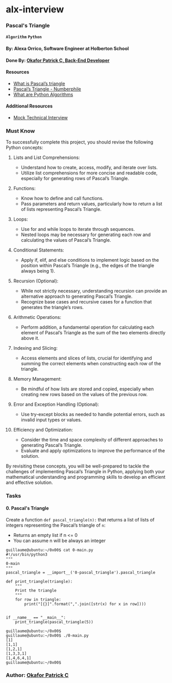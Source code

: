 # alx-interview

### Pascal's Triangle
**`Algorithm`** **`Python`**

#### **By: Alexa Orrico, Software Engineer at Holberton School**
#### **Done By: [Okafor Patrick C, Back-End Developer](https://linkedin.com/in/patrick-okafor-c)**

#### Resources
- [What is Pascal’s triangle](https://www.cuemath.com/algebra/pascals-triangle/)
- [Pascal’s Triangle - Numberphile](https://www.youtube.com/watch?feature=shared&v=0iMtlus-afo)
- [What are Python Algorithms](https://builtin.com/data-science/python-algorithms)
#### Additional Resources
- [Mock Technical Interview](https://www.youtube.com/watch?feature=shared&v=1qw5ITr3k9E)
### Must Know
To successfully complete this project, you should revise the following Python concepts:

1) Lists and List Comprehensions:

	- Understand how to create, access, modify, and iterate over lists.
	- Utilize list comprehensions for more concise and readable code, especially for generating rows of Pascal’s Triangle.
2) Functions:

	- Know how to define and call functions.
	- Pass parameters and return values, particularly how to return a list of lists representing Pascal’s Triangle.
3) Loops:

	- Use for and while loops to iterate through sequences.
    - Nested loops may be necessary for generating each row and calculating the values of Pascal’s Triangle.
4) Conditional Statements:

    - Apply if, elif, and else conditions to implement logic based on the position within Pascal’s Triangle (e.g., the edges of the triangle always being 1).
5) Recursion (Optional):

    - While not strictly necessary, understanding recursion can provide an alternative approach to generating Pascal’s Triangle.
    - Recognize base cases and recursive cases for a function that generates the triangle’s rows.
6) Arithmetic Operations:

    - Perform addition, a fundamental operation for calculating each element of Pascal’s Triangle as the sum of the two elements directly above it.
7) Indexing and Slicing:

    - Access elements and slices of lists, crucial for identifying and summing the correct elements when constructing each row of the triangle.
8) Memory Management:

    - Be mindful of how lists are stored and copied, especially when creating new rows based on the values of the previous row.
9) Error and Exception Handling (Optional):

    - Use try-except blocks as needed to handle potential errors, such as invalid input types or values.
10) Efficiency and Optimization:

    - Consider the time and space complexity of different approaches to generating Pascal’s Triangle.
    - Evaluate and apply optimizations to improve the performance of the solution.

By revisiting these concepts, you will be well-prepared to tackle the challenges of implementing Pascal’s Triangle in Python, applying both your mathematical understanding and programming skills to develop an efficient and effective solution.

### Tasks
#### **0. Pascal's Triangle**

Create a function `def pascal_triangle(n):` that returns a list of lists of integers representing the Pascal’s triangle of `n`:

- Returns an empty list if n <= 0
- You can assume n will be always an integer
```
guillaume@ubuntu:~/0x00$ cat 0-main.py
#!/usr/bin/python3
"""
0-main
"""
pascal_triangle = __import__('0-pascal_triangle').pascal_triangle

def print_triangle(triangle):
    """
    Print the triangle
    """
    for row in triangle:
        print("[{}]".format(",".join([str(x) for x in row])))


if __name__ == "__main__":
    print_triangle(pascal_triangle(5))

guillaume@ubuntu:~/0x00$ 
guillaume@ubuntu:~/0x00$ ./0-main.py
[1]
[1,1]
[1,2,1]
[1,3,3,1]
[1,4,6,4,1]
guillaume@ubuntu:~/0x00$ 
```

### Author: [Okafor Patrick C](https://linkedin.com/in/patrick-okafor-c)
